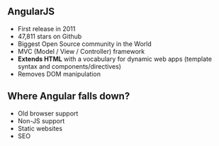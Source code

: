 <section>
    <h1>AngularJS</h1>
</section>

<section>
    <ul>
        <li>First release in 2011</li>
        <li>47,811 stars on Github</li>
        <li>Biggest Open Source community in the World</li>
        <li>MVC (Model / View / Controller) framework</li>
        <li><strong>Extends HTML</strong> with a vocabulary for dynamic web apps (template syntax and components/directives)</li>
        <li>Removes DOM manipulation</li>
    </ul>    
</section>
<section>
    <h2>Where Angular falls down?</h2>
    <ul>
        <li>Old browser support</li>
        <li>Non-JS support</li>
        <li>Static websites</li>
        <li>SEO</li>
    </ul>    
</section>
